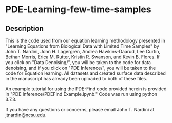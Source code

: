 # PDE-Learning-few-time-samples

## Description
This is the code used from our equation learning methodology presented in "Learning Equations from Biological Data with Limited Time Samples" by John T. Nardini, John H. Lagergren, Andrea Hawkins-Daarud, Lee Curtin, Bethan Morris, Erica M. Rutter, Kristin R. Swanson, and Kevin B. Flores. If you click on "Data Denoising/", you will be taken to the code for data denoising, and if you click on "PDE Inference/", you will be taken to the code for Equation learning. All datasets and created surface data described in the manuscript has already been uploaded to both of these files.

An example tutorial for using the PDE-Find code provided herein is provided in "PDE Inference/PDEFind Example.ipynb." Code was run using python 3.7.3.

If you have any questions or concerns, please email John T. Nardini at jtnardin@ncsu.edu.
